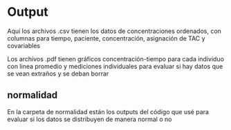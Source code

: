 # Output

Aquí los archivos .csv tienen los datos de concentraciones ordenados, con columnas para tiempo, paciente, concentración, asignación de TAC y covariables

Los archívos .pdf tienen gráficos concentración-tiempo para cada individuo con linea promedio y mediciones individuales para evaluar si hay datos que se vean extraños y se deban borrar

## normalidad
En la carpeta de normalidad están los outputs del código que usé para evaluar si los datos se distribuyen de manera normal o no
